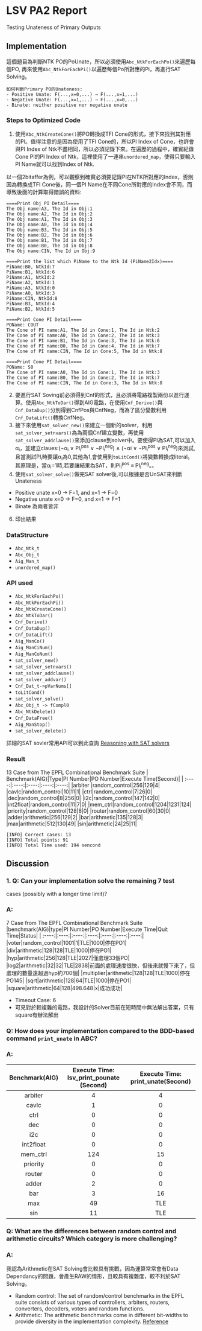 # LSV PA2 Report
Testing Unateness of Primary Outputs
## Implementation
這個題目為判斷NTK PO的PoUnate，所以必須使用`Abc_NtkForEachPo()`來遍歷每個PO, 再來使用`Abc_NtkForEachPi()`以遍歷每個Po所對應的Pi，再進行SAT Solving。
```
如何判斷Primary PO的Unateness:
- Positive Unate: F(...,x=0,...) → F(...,x=1,...)
- Negative Unate: F(...,x=1,...) → F(...,x=0,...)
- Binate: neither positive nor negative unate
```
### Steps to Optimized Code
1. 使用`Abc_NtkCreateCone()`將PO轉換成TFI Cone的形式，接下來找到其對應的PI。值得注意的是因為使用了TFI Cone的，所以PI Index of Cone，也許會與PI Index of Ntk不盡相同，所以必須記錄下來。在遍歷的過程中，確實紀錄Cone PI的PI Index of Ntk，這裡使用了一連串`unordered_map`，使得只要輸入PI Name就可以找到Index of Ntk.

以一個2bitaffer為例，可以觀察到確實必須要記錄PI在NTK所對應的Index，否則因為轉換成TFI Cone後，同一個PI Name在不同Cone所對應的Index會不同，而導致後面的計算取得錯誤的資料:
```
====Print Obj PI Detail====
The Obj name:A3, The Id in Obj:1
The Obj name:A2, The Id in Obj:2
The Obj name:A1, The Id in Obj:3
The Obj name:A0, The Id in Obj:4
The Obj name:B3, The Id in Obj:5
The Obj name:B2, The Id in Obj:6
The Obj name:B1, The Id in Obj:7
The Obj name:B0, The Id in Obj:8
The Obj name:CIN, The Id in Obj:9

====Print the list which PiName to the Ntk Id (PiName2Idx)====
PiName:B0, NtkId:7
PiName:B1, NtkId:6
PiName:A1, NtkId:2
PiName:A2, NtkId:1
PiName:A3, NtkId:0
PiName:A0, NtkId:3
PiName:CIN, NtkId:8
PiName:B3, NtkId:4
PiName:B2, NtkId:5

====Print Cone PI Detail====
POName: COUT
The Cone of PI name:A1, The Id in Cone:1, The Id in Ntk:2
The Cone of PI name:A0, The Id in Cone:2, The Id in Ntk:3
The Cone of PI name:B1, The Id in Cone:3, The Id in Ntk:6
The Cone of PI name:B0, The Id in Cone:4, The Id in Ntk:7
The Cone of PI name:CIN, The Id in Cone:5, The Id in Ntk:8

====Print Cone PI Detail====
POName: S0
The Cone of PI name:A0, The Id in Cone:1, The Id in Ntk:3
The Cone of PI name:B0, The Id in Cone:2, The Id in Ntk:7
The Cone of PI name:CIN, The Id in Cone:3, The Id in Ntk:8
```
2. 要進行SAT Soving前必須得到Cnf的形式，且必須將電路複製兩份以進行運算。使用`Abc_NtkToDar()`得到AIG電路，在使用`Cnf_Derive()`與`Cnf_DataDup()`分別得到CnfPos與CnfNeg，而為了區分變數利用`Cnf_DataLift()`轉換CnfNeg。
3. 接下來使用`sat_solver_new()`來建立一個新的solver，利用`sat_solver_setnvars()`為為兩個Cnf建立變數，再使用`sat_solver_addclause()`來添加clause到solver中。要使得PI為SAT,可以加入α<sub>i</sub>，並建立claues:(¬α<sub>i</sub> ∨ PI<sub>i</sub><sup>pos</sup> ∨ ¬PI<sub>i</sub><sup>neg</sup>) ∧ (¬αi ∨ ¬PI<sub>i</sub><sup>pos</sup> ∨ PI<sub>i</sub><sup>neg</sup>)來測試,且當測試PI<sub>i</sub>時要讓α<sub>i</sub>為0,其他為1,會使用到`toLitCond()`將變數轉換成literal。其原理是，當α<sub>i</sub>=1時,若要讓結果為SAT，則PI<sub>i</sub><sup>pos</sup> ≡ PI<sub>i</sub><sup>neg</sup>。。
5. 使用`sat_solver_solve()`做完SAT solver後,可以根據是否UnSAT來判斷Unateness
- Positive unate x=0 → F=1, and x=1 → F=0
- Negative unate x=0 → F=0, and x=1 → F=1
- Binate 為兩者皆非
6. 印出結果

### DataStructure
- `Abc_Ntk_t`
- `Abc_Obj_t`
- `Aig_Man_t`
- `unordered_map()`
### API used
- `Abc_NtkForEachPo()`
- `Abc_NtkForEachPi()`
- `Abc_NtkCreateCone()`
- `Abc_NtkToDar()`
- `Cnf_Derive()`
- `Cnf_DataDup()`
- `Cnf_DataLift()`
- `Aig_ManCo()`
- `Aig_ManCiNum()`
- `Aig_ManCoNum()`
- `sat_solver_new()`
- `sat_solver_setnvars()`
- `sat_solver_addclause()`
- `sat_solver_addvar()`
- `Cnf_Dat_t->pVarNums[]`
- `toLitCond()`
- `sat_solver_solve()`
- `Abc_Obj_t -> fCompl0`
- `Abc_NtkDelete()`
- `Cnf_DataFree()`
- `Aig_ManStop()`
- `sat_solver_delete()`

詳細的SAT sovler常用API可以到此查詢
[Reasoning with SAT solvers](https://github.com/NTU-ALComLab/LSV-PA/wiki/Reasoning-with-SAT-solvers)
### Result
13 Case from The EPFL Combinational Benchmark Suite
| Benchmark(AIG)|Type|PI Number|PO Number|Execute Time(Second)|
| :----:|:----:|:----:|:----:|:----:|
|arbiter |random_control|256|129|4|
|cavlc|random_control|10|11|1|
|ctrl|random_control|7|26|0|
|dec|random_control|8|256|0|
|i2c|random_control|147|142|0|
|int2float|random_control|11|7|0|
|mem_ctrl|random_control|1204|1231|124|
|priority|random_control|128|8|0|
|router|random_control|60|30|0|
|adder|arithmetic|256|129|2|
|bar|arithmetic|135|128|3|
|max|arithmetic|512|130|49|
|sin|arithmetic|24|25|11|
```
[INFO] Correct cases: 13
[INFO] Total points: 91
[INFO] Total Time used: 194 sencond
```
## Discussion
### 1. Q: Can your implementation solve the remaining 7 test
cases (possibly with a longer time limit)?
### A:
7 Case from The EPFL Combinational Benchmark Suite
|benchmark(AIG)|type|PI Number|PO Number|Execute Time|Quit Time|Status|
| :----:|:----:|:----:|:----:|:----:|:----:|:----:|
|voter|random_control|1001|1|TLE|1000|停在PO1|
|div|arithmetic|128|128|TLE|1000|停在PO1|
|hyp|arithmetic|256|128|TLE|2027|僅處理33個PO|
|log2|arithmetic|32|32|TLE|2838|前面的處理速度很快，但後來就慢下來了，但處理的數量遠超過hyp約700個|
|multiplier|arithmetic|128|128|TLE|1000|停在PO145|
|sqrt|arithmetic|128|64|TLE|1000|停在PO1|
|square|arithmetic|64|128|498.648|x|成功成功|
- Timeout Case: 6
- 可見對於較複雜的電路，我設計的Solver目前在短時間中無法解出答案，只有square有辦法解出
### Q: How does your implementation compared to the BDD-based command `print_unate` in ABC?
### A:
| Benchmark(AIG)|Execute Time: lsv_print_pounate (Second)|Execute Time: print_unate(Second)|
| :----:|:----:|:----:|
|arbiter|4|4|
|cavlc|1|0|
|ctrl|0|0|
|dec|0|0|
|i2c|0|0|
|int2float|0|0|
|mem_ctrl|124|15|
|priority|0|0|
|router|0|0|
|adder|2|0|
|bar|3|16|
|max|49|TLE|
|sin|11|TLE|
### Q: What are the differences between random control and arithmetic circuits? Which category is more challenging?
### A:
我認為Arithmetic在SAT Solving會比較具有挑戰，因為運算常常會有Data Dependancy的問題，會產生RAW的情形，且較具有複雜度，較不利於SAT Solving。
- Random control: The set of random/control benchmarks in the EPFL suite consists of various types of controllers, arbiters, routers, converters, decoders, voters and random functions. 
- Arithmetic: The arithmetic benchmarks come in different bit-widths to provide diversity in the implementation complexity.
[Reference](https://www.epfl.ch/labs/lsi/page-102566-en-html/benchmarks/)
